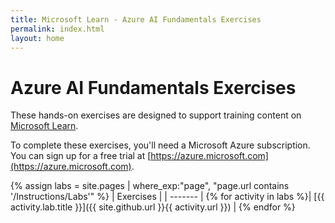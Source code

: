 ```yaml
---
title: Microsoft Learn - Azure AI Fundamentals Exercises
permalink: index.html
layout: home
---
```


# Azure AI Fundamentals Exercises

These hands-on exercises are designed to support training content on [Microsoft Learn](https://docs.microsoft.com/training/).

To complete these exercises, you'll need a Microsoft Azure subscription. You can sign up for a free trial at [https://azure.microsoft.com](https://azure.microsoft.com).

{% assign labs = site.pages | where_exp:"page", "page.url contains '/Instructions/Labs'" %}
| Exercises |
| ------- | 
{% for activity in labs  %}| [{{ activity.lab.title }}]({{ site.github.url }}{{ activity.url }}) |
{% endfor %}